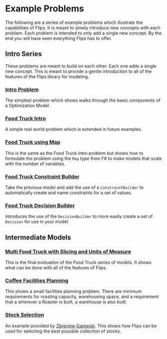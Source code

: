 # Example Problems

The following are a series of example problems which illustrate the capabilities of Flips. It is meant to slowly introduce new concepts with each problem. Each problem is intended to only add a single new concept. By the end you will have seen everything Flips has to offer.

## Intro Series

These problems are meant to build on each other. Each one adds a single new concept. This is meant to provide a gentle introduction to all of the features of the Flips library for modeling.

### [Intro Problem](intro-problem.md)

The simplest problem which shows walks through the basic components of a Optimization Model.

### [Food Truck Intro](food-truck-intro-problem.md)

A simple real world problem which is extended in future examples.

### [Food Truck using Map](food-truck-using-map.md)

This is the same as the Food Truck Intro problem but shows how to formulate the problem using the `Map` type from F# to make models that scale with the number of variables.

### [Food Truck Constraint Builder](food-truck-constraint-builder.md)

Take the previous model and add the use of a `ConstraintBuilder` to automatically create and name constraints for a set of values.

### [Food Truck Decision Builder](food-truck-decision-builder.md)

Introduces the use of the `DecisionBuilder` to more easily create a set of `Decision` for use in your model.

## Intermediate Models

### [Multi Food Truck with Slicing and Units of Measure](multi-food-truck-units-of-measure.md)

This is the final evoluation of the Food Truck series of models. It shows what can be done with all of the features of Flips.

### [Coffee Facilities Planning](coffee-planning.md)

This shows a small facilities planning problem. There are minimum requirements for roasting capacity, warehousing space, and a requirement that a wherever a Roaster is built, a warehouse is also built.

### [Stock Selection](stock-selection.md)

An example provided by [Zbigniew Gajewski](https://github.com/zbigniew-gajewski). This shows how Flips can be used for selecting the best possible collection of stocks.
